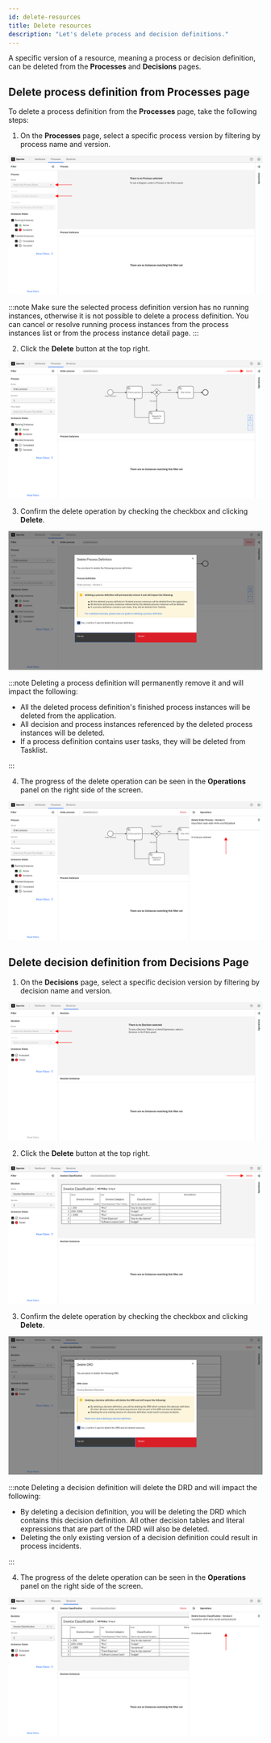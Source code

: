 ```yaml
---
id: delete-resources
title: Delete resources
description: "Let's delete process and decision definitions."
---
```


A specific version of a resource, meaning a process or decision definition, can be deleted from the **Processes** and **Decisions** pages.

## Delete process definition from Processes page

To delete a process definition from the **Processes** page, take the following steps:

1. On the **Processes** page, select a specific process version by filtering by process name and version.

![operate-view-process-filters](./img/delete-resources/process-filters.png)

:::note
Make sure the selected process definition version has no running instances, otherwise it is not possible to delete a process definition.
You can cancel or resolve running process instances from the process instances list or from the process instance detail page.
:::

2. Click the **Delete** button at the top right.

![operate-perform-delete-button-click](./img/delete-resources/process-button.png)

3. Confirm the delete operation by checking the checkbox and clicking **Delete**.

![operate-confirm-delete-operation](./img/delete-resources/process-modal.png)

:::note
Deleting a process definition will permanently remove it and will impact the following:

- All the deleted process definition's finished process instances will be deleted from the application.
- All decision and process instances referenced by the deleted process instances will be deleted.
- If a process definition contains user tasks, they will be deleted from Tasklist.

:::

4. The progress of the delete operation can be seen in the **Operations** panel on the right side of the screen.

![operate-view-operations-panel](./img/delete-resources/process-operations-panel.png)

## Delete decision definition from Decisions Page

1. On the **Decisions** page, select a specific decision version by filtering by decision name and version.

![operate-view-decision-filters](./img/delete-resources/decision-filters.png)

2. Click the **Delete** button at the top right.

![operate-perform-delete-button-click](./img/delete-resources/decision-button.png)

3. Confirm the delete operation by checking the checkbox and clicking **Delete**.

![operate-confirm-delete-operation](./img/delete-resources/decision-modal.png)

:::note
Deleting a decision definition will delete the DRD and will impact the following:

- By deleting a decision definition, you will be deleting the DRD which contains this decision definition. All other decision tables and literal expressions that are part of the DRD will also be deleted.
- Deleting the only existing version of a decision definition could result in process incidents.

:::

4. The progress of the delete operation can be seen in the **Operations** panel on the right side of the screen.

![operate-view-operations-panel](./img/delete-resources/decision-operations-panel.png)

